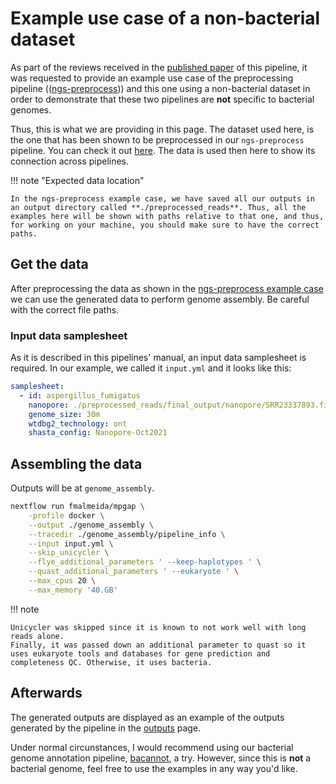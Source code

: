 # Example use case of a non-bacterial dataset

As part of the reviews received in the [published paper](https://doi.org/10.12688/f1000research.139488.1) of this pipeline, it was requested to provide an example use case of the preprocessing pipeline (([ngs-preprocess](https://github.com/fmalmeida/ngs-preprocess))) and this one using a non-bacterial dataset in order to demonstrate that these two pipelines are **not** specific to bacterial genomes.

Thus, this is what we are providing in this page. The dataset used here, is the one that has been shown to be preprocessed in our `ngs-preprocess` pipeline. You can check it out [here](https://ngs-preprocess.readthedocs.io/en/latest/non_bacteria/). The data is used then here to show its connection across pipelines.

!!! note "Expected data location"

    In the ngs-preprocess example case, we have saved all our outputs in an output directory called **./preprocessed_reads**. Thus, all the examples here will be shown with paths relative to that one, and thus, for working on your machine, you should make sure to have the correct paths.

## Get the data

After preprocessing the data as shown in the [ngs-preprocess example case](https://ngs-preprocess.readthedocs.io/en/latest/non_bacteria/) we can use the generated data to perform genome assembly. Be careful with the correct file paths.

### Input data samplesheet

As it is described in this pipelines' manual, an input data samplesheet is required. In our example, we called it `input.yml` and it looks like this:

```yaml
samplesheet:
  - id: aspergillus_fumigatus
    nanopore: ./preprocessed_reads/final_output/nanopore/SRR23337893.filtered.fq.gz  # remember to give the right path in your machine
    genome_size: 30m
    wtdbg2_technology: ont
    shasta_config: Nanopore-Oct2021
```

## Assembling the data

Outputs will be at `genome_assembly`.

```bash
nextflow run fmalmeida/mpgap \
    -profile docker \
    --output ./genome_assembly \
    --tracedir ./genome_assembly/pipeline_info \
    --input input.yml \
    --skip_unicycler \
    --flye_additional_parameters ' --keep-haplotypes ' \
    --quast_additional_parameters ' --eukaryote ' \
    --max_cpus 20 \
    --max_memory '40.GB'
```

!!! note

    Unicycler was skipped since it is known to not work well with long reads alone.
    Finally, it was passed down an additional parameter to quast so it uses eukaryote tools and databases for gene prediction and completeness QC. Otherwise, it uses bacteria.

## Afterwards

The generated outputs are displayed as an example of the outputs generated by the pipeline in the [outputs](outputs.md#) page.

Under normal circunstances, I would recommend using our bacterial genome annotation pipeline, [bacannot](https://bacannot.readthedocs.io/en/latest/index.html), a try. However, since this is **not** a bacterial genome, feel free to use the examples in any way you'd like.
